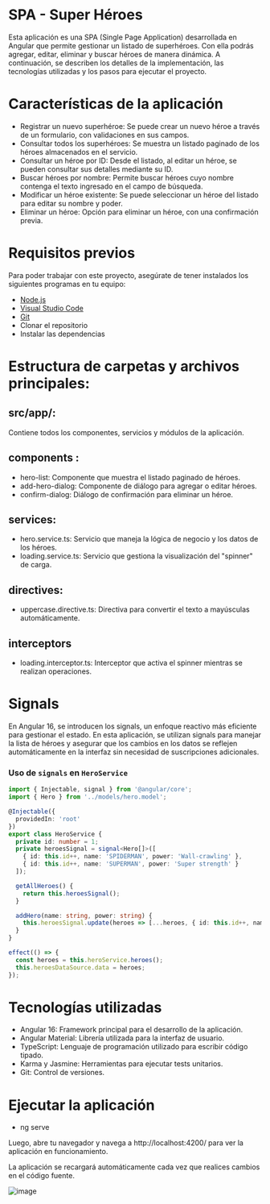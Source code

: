 # SPA - Super Héroes

Esta aplicación es una SPA (Single Page Application) desarrollada en Angular que permite gestionar un listado de superhéroes. Con ella podrás agregar, editar, eliminar y buscar héroes de manera dinámica. A continuación, se describen los detalles de la implementación, las tecnologías utilizadas y los pasos para ejecutar el proyecto.

# Características de la aplicación

-  Registrar un nuevo superhéroe: Se puede crear un nuevo héroe a través de un formulario, con validaciones en sus campos.
-  Consultar todos los superhéroes: Se muestra un listado paginado de los héroes almacenados en el servicio.
-  Consultar un héroe por ID: Desde el listado, al editar un héroe, se pueden consultar sus detalles mediante su ID.
-  Buscar héroes por nombre: Permite buscar héroes cuyo nombre contenga el texto ingresado en el campo de búsqueda.
-  Modificar un héroe existente: Se puede seleccionar un héroe del listado para editar su nombre y poder.
-  Eliminar un héroe: Opción para eliminar un héroe, con una confirmación previa.

# Requisitos previos

Para poder trabajar con este proyecto, asegúrate de tener instalados los siguientes programas en tu equipo:
- [Node.js](https://nodejs.org/)
- [Visual Studio Code](https://code.visualstudio.com/)
- [Git](https://git-scm.com/)
- Clonar el repositorio
- Instalar las dependencias
  
# Estructura de carpetas y archivos principales:

## src/app/:
 
  Contiene todos los componentes, servicios y módulos de la aplicación.

## components :

- hero-list: Componente que muestra el listado paginado de héroes.
- add-hero-dialog: Componente de diálogo para agregar o editar héroes.
- confirm-dialog: Diálogo de confirmación para eliminar un héroe.

## services:

  - hero.service.ts: Servicio que maneja la lógica de negocio y los datos de los héroes.
  - loading.service.ts: Servicio que gestiona la visualización del "spinner" de carga.

## directives:

  - uppercase.directive.ts: Directiva para convertir el texto a mayúsculas automáticamente.

## interceptors

  - loading.interceptor.ts: Interceptor que activa el spinner mientras se realizan operaciones.

# Signals 

En Angular 16, se introducen los signals, un enfoque reactivo más eficiente para gestionar el estado. En esta aplicación, se utilizan signals para manejar la lista de héroes y asegurar que los cambios en los datos se reflejen automáticamente 
en la interfaz sin necesidad de suscripciones adicionales.

### Uso de `signals` en `HeroService`

```typescript
import { Injectable, signal } from '@angular/core';
import { Hero } from '../models/hero.model';

@Injectable({
  providedIn: 'root'
})
export class HeroService {
  private id: number = 1;
  private heroesSignal = signal<Hero[]>([
    { id: this.id++, name: 'SPIDERMAN', power: 'Wall-crawling' },
    { id: this.id++, name: 'SUPERMAN', power: 'Super strength' }
  ]);

  getAllHeroes() {
    return this.heroesSignal();
  }

  addHero(name: string, power: string) {
    this.heroesSignal.update(heroes => [...heroes, { id: this.id++, name, power }]);
  }
}

effect(() => {
  const heroes = this.heroService.heroes();
  this.heroesDataSource.data = heroes;
});
```

# Tecnologías utilizadas

- Angular 16: Framework principal para el desarrollo de la aplicación.
- Angular Material: Librería utilizada para la interfaz de usuario.
- TypeScript: Lenguaje de programación utilizado para escribir código tipado.
- Karma y Jasmine: Herramientas para ejecutar tests unitarios.
- Git: Control de versiones.
   
# Ejecutar la aplicación

- ng serve
  
Luego, abre tu navegador y navega a http://localhost:4200/ para ver la aplicación en funcionamiento.

La aplicación se recargará automáticamente cada vez que realices cambios en el código fuente.

![image](https://github.com/user-attachments/assets/f3fffc23-ad2b-4bbf-bbec-31085e46ac51)

